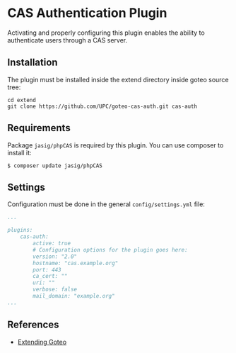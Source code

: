 # CAS Authentication Plugin

Activating and properly configuring this plugin enables the ability to
authenticate users through a CAS server.

## Installation

The plugin must be installed inside the extend directory inside goteo
source tree:

```
cd extend
git clone https://github.com/UPC/goteo-cas-auth.git cas-auth
```

## Requirements

Package `jasig/phpCAS` is required by this plugin. You can use composer
to install it:

```
$ composer update jasig/phpCAS
```

## Settings

Configuration must be done in the general `config/settings.yml` file:

```yaml
...

plugins:
    cas-auth:
        active: true
        # Configuration options for the plugin goes here:
        version: "2.0"
        hostname: "cas.example.org"
        port: 443
        ca_cert: ""
        uri: ""
        verbose: false
        mail_domain: "example.org"
...

```

## References

* [Extending Goteo](http://goteofoundation.github.io/goteo/docs/developers/extend.html)
